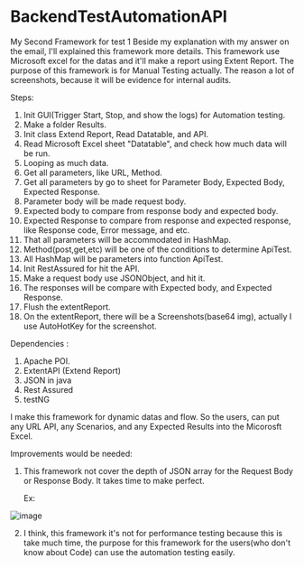 # BackendTestAutomationAPI
My Second Framework for test 1
Beside my explanation with my answer on the email, I'll explained this framework more details.
This framework use Microsoft excel for the datas and it'll make a report using Extent Report.
The purpose of this framework is for Manual Testing actually.
The reason a lot of screenshots, because it will be evidence for internal audits.

Steps:
1. Init GUI(Trigger Start, Stop, and show the logs) for Automation testing.
2. Make a folder Results.
3. Init class Extend Report, Read Datatable, and API.
4. Read Microsoft Excel sheet "Datatable", and check how much data will be run.
5. Looping as much data.
6. Get all parameters, like URL, Method.
7. Get all parameters by go to sheet for Parameter Body, Expected Body, Expected Response.
8. Parameter body will be made request body.
9. Expected body to compare from response body and expected body.
10. Expected Response to compare from response and expected response, like Response code, Error message, and etc.
11. That all parameters will be accommodated in HashMap.
12. Method(post,get,etc) will be one of the conditions to determine ApiTest.
13. All HashMap will be parameters into function ApiTest.
14. Init RestAssured for hit the API.
15. Make a request body use JSONObject, and hit it. 
16. The responses will be compare with Expected body, and Expected Response.
17. Flush the extentReport.
18. On the extentReport, there will be a Screenshots(base64 img), actually I use AutoHotKey for the screenshot. 

Dependencies : 
1. Apache POI.
2. ExtentAPI (Extend Report)
3. JSON in java
4. Rest Assured
5. testNG

I make this framework for dynamic datas and flow. 
So the users, can put any URL API, any Scenarios, and any Expected Results into the Micorosft Excel.

Improvements would be needed:
1. This framework not cover the depth of JSON array for the Request Body or Response Body. It takes time to make perfect.

   Ex: 
   
  ![image](https://user-images.githubusercontent.com/12596747/170889350-0c1d6c78-553e-454a-96a8-7e163ff1e25e.png)

2. I think, this framework it's not for performance testing because this is take much time, the purpose for this framework for the users(who don't know about Code) can use the automation testing easily.
